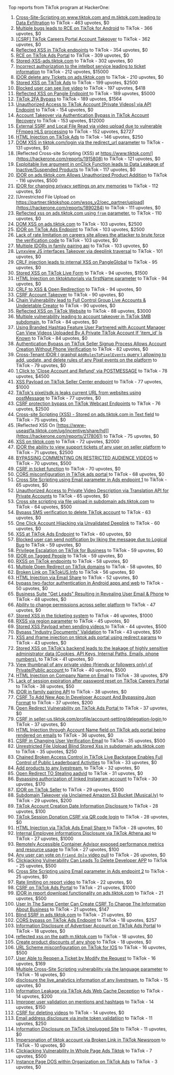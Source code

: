 Top reports from TikTok program at HackerOne:

1. [Cross-Site-Scripting on www.tiktok.com and m.tiktok.com leading to Data Exfiltration](https://hackerone.com/reports/968082) to TikTok - 463 upvotes, $0
2. [Multiple bugs leads to RCE on TikTok for Android](https://hackerone.com/reports/1065500) to TikTok - 366 upvotes, $0
3. [[CSRF] TikTok Careers Portal Account Takeover](https://hackerone.com/reports/1010522) to TikTok - 362 upvotes, $0
4. [Reflected XSS in TikTok endpoints](https://hackerone.com/reports/1350887) to TikTok - 354 upvotes, $0
5. [RCE on TikTok Ads Portal](https://hackerone.com/reports/1024575) to TikTok - 309 upvotes, $0
6. [Stored-XSS-ads.tiktok.com](https://hackerone.com/reports/2306491) to TikTok - 302 upvotes, $0
7. [Incorrect authorization to the intelbot service leading to ticket information](https://hackerone.com/reports/1328546) to TikTok - 212 upvotes, $15000
8. [IDOR delete any Tickets on ads.tiktok.com](https://hackerone.com/reports/1475520) to TikTok - 210 upvotes, $0
9. [Stored XSS on TikTok Ads](https://hackerone.com/reports/1504202) to TikTok - 199 upvotes, $2500
10. [Blocked user can see live video](https://hackerone.com/reports/1067967) to TikTok - 197 upvotes, $418
11. [Reflected XSS on Pangle Endpoint ](https://hackerone.com/reports/2352968) to TikTok - 189 upvotes, $5000
12. [TikTok 2FA Bypass](https://hackerone.com/reports/1247108) to TikTok - 189 upvotes, $1564
13. [Unauthorized Access to TikTok Account [Private Videos] via API Endpoint](https://hackerone.com/reports/2868084) to TikTok - 154 upvotes, $0
14. [Account Takeover via Authentication Bypass in TikTok Account Recovery](https://hackerone.com/reports/2443228) to TikTok - 153 upvotes, $12000
15. [External SSRF and Local File Read via video upload due to vulnerable FFmpeg HLS processing](https://hackerone.com/reports/1062888) to TikTok - 152 upvotes, $2727
16. [HTML Injection on TikTok Ads](https://hackerone.com/reports/2299529) to TikTok - 146 upvotes, $250
17. [DOM XSS in tiktok.com/login via the redirect_url parameter](https://hackerone.com/reports/2583874) to TikTok - 131 upvotes, $0
18. [Reflected Cross-site Scripting (XSS) at https://www.tiktok.com/](https://hackerone.com/reports/1915808) to TikTok - 121 upvotes, $0
19. [Exploitable live argument in onClick Function leads to Data Leakage of Inactive/Suspended Products](https://hackerone.com/reports/2295958) to TikTok - 117 upvotes, $0
20. [IDOR on ads.tiktok.com Allows Unauthorized Product Addition](https://hackerone.com/reports/2848610) to TikTok - 116 upvotes, $500
21. [IDOR for changing privacy settings on any memories](https://hackerone.com/reports/1733627) to TikTok - 112 upvotes, $0
22. [Unrestricted File Upload on https://partner.tiktokshop.com/wsos_v2/oec_partner/upload](https://hackerone.com/reports/1890284) to TikTok - 111 upvotes, $0
23. [Reflected xss on ads.tiktok.com using `from` parameter.](https://hackerone.com/reports/1452375) to TikTok - 110 upvotes, $0
24. [DOM XSS on ads.tiktok.com](https://hackerone.com/reports/1549451) to TikTok - 103 upvotes, $2500
25. [IDOR on TikTok Ads Endpoint](https://hackerone.com/reports/1527906) to TikTok - 103 upvotes, $2500
26. [Lack of rate limitation on careers site allows the attacker to brute force the verification code](https://hackerone.com/reports/1075827) to TikTok - 103 upvotes, $0
27. [Multiple IDORs in family pairing api](https://hackerone.com/reports/1286332) to TikTok - 103 upvotes, $0
28. [Lynxview JS interfaces Takeover via deeplink traversal](https://hackerone.com/reports/2417516) to TikTok - 101 upvotes, $0
29. [CRLF injection leads to internal XSS on PangleGlobal](https://hackerone.com/reports/2189960) to TikTok - 95 upvotes, $0
30. [Stored XSS on TikTok Live Form](https://hackerone.com/reports/1542703) to TikTok - 94 upvotes, $1500
31. [HTML Injection on tiktoktutorials via firstName parameter](https://hackerone.com/reports/1343492) to TikTok - 94 upvotes, $0
32. [CRLF to XSS & Open Redirection](https://hackerone.com/reports/2012519) to TikTok - 94 upvotes, $0
33. [CSRF Account Takeover](https://hackerone.com/reports/1253462) to TikTok - 90 upvotes, $0
34. [Chain Vulnerability lead to Full Control Group Live Accounts & Undeletable Creator](https://hackerone.com/reports/3027478) to TikTok - 90 upvotes, $0
35. [Reflected XSS on TikTok Website](https://hackerone.com/reports/1378413) to TikTok - 88 upvotes, $3000
36. [Multiple vulnerability leading to account takeover in TikTok SMB subdomain.](https://hackerone.com/reports/1404612) to TikTok - 84 upvotes, $0
37. [Using Branded Hashtag Feature User Partnered with Account Manager Can View Videos Uploaded By A Private TikTok Account If 'item_id' Is Known](https://hackerone.com/reports/2209429) to TikTok - 84 upvotes, $0
38. [Authentication Bypass on TikTok Seller Signup Process Allows Account Creation Without Phone Verification](https://hackerone.com/reports/2286745) to TikTok - 82 upvotes, $0
39. [Cross-Tenant IDOR ( graphql `AddRulesToPixelEvents` query ) allowing to add, update, and delete rules of any Pixel events on the platform](https://hackerone.com/reports/984965) to TikTok - 79 upvotes, $0
40. [1 Click to 'Close Account and Refund' via POSTMESSAGE](https://hackerone.com/reports/1897443) to TikTok - 78 upvotes, $4500
41. [XSS Payload on TikTok Seller Center endpoint](https://hackerone.com/reports/1554048) to TikTok - 77 upvotes, $1000
42. [TikTok's pixel/sdk.js leaks current URL from websites using postMessage](https://hackerone.com/reports/1598749) to TikTok - 77 upvotes, $0
43. [CSRF protection bypass on TikTok Webcast Endpoints](https://hackerone.com/reports/1543234) to TikTok - 76 upvotes, $2500
44. [Cross-site Scripting (XSS) - Stored on ads.tiktok.com in Text  field](https://hackerone.com/reports/1376961) to TikTok - 75 upvotes, $0
45. [Reflected XSS On [https://www-useast1a.tiktok.com/ug/incentive/share/hd]](https://hackerone.com/reports/2178061) to TikTok - 75 upvotes, $0
46. [XSS on tiktok.com](https://hackerone.com/reports/1322104) to TikTok - 72 upvotes, $2000
47. [IDOR the ability to view support tickets of any user on seller platform](https://hackerone.com/reports/1392630) to TikTok - 71 upvotes, $2500
48. [BYPASSING COMMENTING ON RESTRICTED  AUDIENCE VIDEOS](https://hackerone.com/reports/1337351) to TikTok - 70 upvotes, $500
49. [CSRF in ticket function](https://hackerone.com/reports/1890310) to TikTok - 70 upvotes, $0
50. [CORS misconfiguration in TikTok ads portal ](https://hackerone.com/reports/1006524) to TikTok - 68 upvotes, $0
51. [Cross Site Scripting using Email parameter in Ads endpoint 1](https://hackerone.com/reports/953041) to TikTok - 65 upvotes, $0
52. [Unauthorized Access to Private Video Description via Translation API for Private Accounts](https://hackerone.com/reports/2921830) to TikTok - 65 upvotes, $0
53. [Cross site scripting via file upload in subdomain ads.tiktok.com](https://hackerone.com/reports/1433125) to TikTok - 64 upvotes, $500
54. [Bypass SMS verification to delete TikTok account](https://hackerone.com/reports/964467) to TikTok - 63 upvotes, $0
55. [One Click Account Hijacking via Unvalidated Deeplink](https://hackerone.com/reports/1500614) to TikTok - 60 upvotes, $0
56. [XSS at TikTok Ads Endpoint](https://hackerone.com/reports/1683129) to TikTok - 60 upvotes, $0
57. [Blocked user can send notification by liking the message due to Logical Bug](https://hackerone.com/reports/1083421) to TikTok - 59 upvotes, $0
58. [Privilege Escalation on TikTok for Business](https://hackerone.com/reports/1505567) to TikTok - 59 upvotes, $0
59. [IDOR on Tagged People](https://hackerone.com/reports/1555376) to TikTok - 59 upvotes, $0
60. [RXSS on TikTok endpoints](https://hackerone.com/reports/2280863) to TikTok - 58 upvotes, $0
61. [Multiple Open Redirect on TikTok domains](https://hackerone.com/reports/2221547) to TikTok - 58 upvotes, $0
62. [Broken Link on TikTokUS.Info](https://hackerone.com/reports/1338457) to TikTok - 56 upvotes, $0
63. [HTML Injection via Email Share](https://hackerone.com/reports/1490311) to TikTok - 52 upvotes, $0
64. [bypass two-factor authentication in Android apps and web](https://hackerone.com/reports/1747978) to TikTok - 50 upvotes, $0
65. [Business Suite "Get Leads" Resulting in Revealing User Email & Phone](https://hackerone.com/reports/1744194) to TikTok - 48 upvotes, $0
66. [Ability to change permissions across seller platform](https://hackerone.com/reports/1783001) to TikTok - 47 upvotes, $0
67. [Stored XSS in the ticketing system](https://hackerone.com/reports/1694037) to TikTok - 46 upvotes, $1000
68. [RXSS via region parameter](https://hackerone.com/reports/2251191) to TikTok - 45 upvotes, $0
69. [Stored XSS Payload when sending videos ](https://hackerone.com/reports/1536046) to TikTok - 44 upvotes, $500
70. [Bypass "Industry Documents" Validation](https://hackerone.com/reports/997514) to TikTok - 43 upvotes, $50
71. [XSS and iframe injection on tiktok ads portal using redirect params](https://hackerone.com/reports/1514554) to TikTok - 43 upvotes, $0
72. [Stored XSS on TikTok's backend leads to the leakage of highly sensitive administrator data (Cookies, API Keys, Internal Paths, Emails, phone numbers).](https://hackerone.com/reports/3037447) to TikTok - 41 upvotes, $0
73. [View thumbnail of any private video (friends or followers only) of Private/Public account ](https://hackerone.com/reports/1498353) to TikTok - 40 upvotes, $500
74. [HTML Injection on Company Name on Email](https://hackerone.com/reports/1022655) to TikTok - 38 upvotes, $79
75. [Lack of session expiration after password reset on TikTok Careers Portal](https://hackerone.com/reports/997127) to TikTok - 38 upvotes, $50
76. [IDOR in family pairing API](https://hackerone.com/reports/1586950) to TikTok - 38 upvotes, $0
77. [CSRF To Add New App In Developer Account And Bypassing Json Format](https://hackerone.com/reports/997615) to TikTok - 37 upvotes, $200
78. [Open Redirect Vulnerability on TikTok Ads Portal ](https://hackerone.com/reports/948150) to TikTok - 37 upvotes, $0
79. [CSRF in seller-us.tiktok.com/profile/account-setting/delegation-login ](https://hackerone.com/reports/2002352) to TikTok - 37 upvotes, $0
80. [HTML Injection through Account Name field on TikTok ads portal being rendered on emails](https://hackerone.com/reports/1066607) to TikTok - 36 upvotes, $0
81. [CSRF in Changing User Verification Email](https://hackerone.com/reports/1531235) to TikTok - 35 upvotes, $500
82. [Unrestricted File Upload Blind Stored Xss  in subdomain ads.tiktok.com](https://hackerone.com/reports/1577370) to TikTok - 35 upvotes, $250
83. [Chained Broken Access Control in TikTok Live Backstage Enables Full Control of Public Leaderboard Activities](https://hackerone.com/reports/3012526) to TikTok - 33 upvotes, $0
84. [Add products to any livestream.](https://hackerone.com/reports/1654657) to TikTok - 32 upvotes, $0
85. [Open Redirect TO  Stealing aadvid](https://hackerone.com/reports/1378533) to TikTok - 31 upvotes, $0
86. [Bypassing authorization of linked Instagram account](https://hackerone.com/reports/1199965) to TikTok - 30 upvotes, $170
87. [IDOR on TikTok Seller](https://hackerone.com/reports/1509057) to TikTok - 29 upvotes, $500
88. [Subdomain Takeover via Unclaimed Amazon S3 Bucket (Musical.ly)](https://hackerone.com/reports/1102537) to TikTok - 29 upvotes, $200
89. [TikTok Account Creation Date Information Disclosure ](https://hackerone.com/reports/1562020) to TikTok - 28 upvotes, $100
90. [TikTok Session Donation CSRF via QR code login](https://hackerone.com/reports/1133661) to TikTok - 28 upvotes, $0
91. [HTML Injection via TikTok Ads Email Share ](https://hackerone.com/reports/1376990) to TikTok - 28 upvotes, $0
92. [Internal Employee informations Disclosure via TikTok Athena api](https://hackerone.com/reports/1575560) to TikTok - 27 upvotes, $1000
93. [Remotely Accessible Container Advisor exposed performance metrics and resource usage](https://hackerone.com/reports/1697599) to TikTok - 27 upvotes, $100
94. [Any user can vote on `Friend Only` video pull](https://hackerone.com/reports/1793940) to TikTok - 26 upvotes, $0
95. [Clickjacking Vulnerability Can Leads To Delete Developer APP](https://hackerone.com/reports/1416612) to TikTok - 25 upvotes, $500
96. [Cross Site Scripting using Email parameter in Ads endpoint 2](https://hackerone.com/reports/946160) to TikTok - 25 upvotes, $0
97. [Rate limiting on report video](https://hackerone.com/reports/948146) to TikTok - 22 upvotes, $0
98. [CSRF on TikTok Ads Portal](https://hackerone.com/reports/1087436) to TikTok - 21 upvotes, $1000
99. [IDOR in report download functionality on ads.tiktok.com](https://hackerone.com/reports/1559739) to TikTok - 21 upvotes, $500
100. [User In The Same Center Can Create CSRF To Change The Information About Business](https://hackerone.com/reports/1006306) to TikTok - 21 upvotes, $147
101. [Blind SSRF in ads.tiktok.com](https://hackerone.com/reports/1006599) to TikTok - 21 upvotes, $0
102. [CORS bypass on TikTok Ads Endpoint](https://hackerone.com/reports/1001951) to TikTok - 18 upvotes, $257
103. [Information Disclosure of Advertiser Account on TikTok Ads Portal](https://hackerone.com/reports/1018608) to TikTok - 18 upvotes, $0
104. [reflected xss on the path m.tiktok.com](https://hackerone.com/reports/1394440) to TikTok - 18 upvotes, $0
105. [Create product discounts of any shop](https://hackerone.com/reports/1571578) to TikTok - 18 upvotes, $0
106. [URL Scheme misconfiguration on TikTok for IOS](https://hackerone.com/reports/1437294) to TikTok - 16 upvotes, $500
107. [User Able to Reopen a Ticket by Modify the Request](https://hackerone.com/reports/998993) to TikTok - 16 upvotes, $169
108. [Multiple Cross-Site Scripting vulnerability via the language parameter](https://hackerone.com/reports/953053) to TikTok - 16 upvotes, $0
109. [disclosure the live_analytics information of any livestream.](https://hackerone.com/reports/1561299) to TikTok - 15 upvotes, $0
110. [Information Leakage via TikTok Ads Web Cache Deception](https://hackerone.com/reports/1484468) to TikTok - 14 upvotes, $200
111. [Improper user validation on mentions and hashtags](https://hackerone.com/reports/1610316) to TikTok - 14 upvotes, $150
112. [CSRF for deleting videos](https://hackerone.com/reports/998979) to TikTok - 14 upvotes, $0
113. [Email address disclosure via invite token validatiion](https://hackerone.com/reports/1560072) to TikTok - 11 upvotes, $250
114. [Information Disclosure on TikTok Unplugged Site](https://hackerone.com/reports/1249050) to TikTok - 11 upvotes, $0
115. [Impersonation of tiktok account via Broken Link in TikTok Newsroom](https://hackerone.com/reports/1504294) to TikTok - 10 upvotes, $0
116. [Clickjacking Vulnerability In Whole Page Ads Tiktok](https://hackerone.com/reports/1418857) to TikTok - 7 upvotes, $500
117. [Instance Page DOS  within Organization on TikTok Ads](https://hackerone.com/reports/1478930) to TikTok - 3 upvotes, $0
